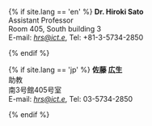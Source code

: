 {% if site.lang == 'en' %}
**Dr. Hiroki Sato**<br>
Assistant Professor<br>
Room 405, South building 3<br>
E-mail: *hrs@ict.e*, Tel: +81-3-5734-2850


{% endif %}

{% if site.lang == 'jp' %}
**佐藤 広生**<br>
助教<br>
南3号館405号室<br>
E-mail: *hrs@ict.e*, Tel: 03-5734-2850<br>

{% endif %}
